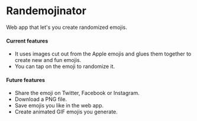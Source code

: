 # Randemojinator
Web app that let's you create randomized emojis.

#### Current features

- It uses images cut out from the Apple emojis and glues them together to create new and fun emojis.
- You can tap on the emoji to randomize it.

#### Future features

- Share the emoji on Twitter, Facebook or Instagram.
- Download a PNG file.
- Save emojis you like in the web app.
- Create animated GIF emojis you generate.
